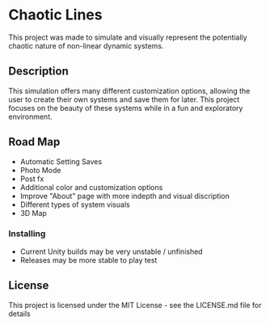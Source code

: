 # Chaotic Lines

This project was made to simulate and visually represent the potentially chaotic nature of non-linear dynamic systems.


## Description

This simulation offers many different customization options, allowing the user to create their own systems and save them for later. This project focuses on the beauty of these systems while in a fun and exploratory environment.


## Road Map

* Automatic Setting Saves
* Photo Mode
* Post fx
* Additional color and customization options
* Improve "About" page with more indepth and visual discription
* Different types of system visuals
* 3D Map

### Installing

* Current Unity builds may be very unstable / unfinished
* Releases may be more stable to play test

## License

This project is licensed under the MIT License - see the LICENSE.md file for details